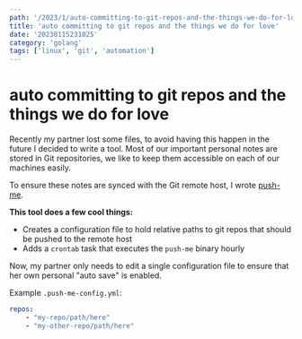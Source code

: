 ```yaml
---
path: '/2023/1/auto-committing-to-git-repos-and-the-things-we-do-for-love-20230115231025'
title: 'auto committing to git repos and the things we do for love'
date: '20230115231025'
category: 'golang'
tags: ['linux', 'git', 'automation']
---
```


# auto committing to git repos and the things we do for love
Recently my partner lost some files, to avoid having this happen in the future
I decided to write a tool. Most of our important personal notes are stored
in Git repositories, we like to keep them accessible on each of our machines easily.

To ensure these notes are synced with the Git remote host, I wrote [push-me](https://github.com/mattdood/push-me.git).

**This tool does a few cool things:**
* Creates a configuration file to hold relative paths to git repos that should be pushed to the remote host
* Adds a `crontab` task that executes the `push-me` binary hourly

Now, my partner only needs to edit a single configuration file to ensure that her
own personal "auto save" is enabled.

Example `.push-me-config.yml`:

```yml
repos:
    - "my-repo/path/here"
    - "my-other-repo/path/here"
```

